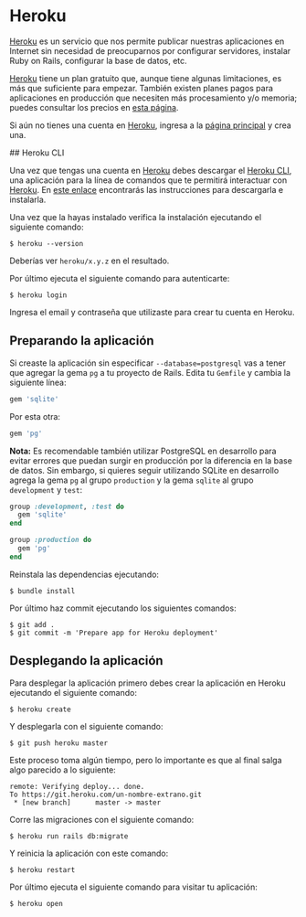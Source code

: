 # Heroku

[Heroku](https://heroku.com/) es un servicio que nos permite publicar nuestras aplicaciones en Internet sin necesidad de preocuparnos por configurar servidores, instalar Ruby on Rails, configurar la base de datos, etc.

[Heroku](https://heroku.com/) tiene un plan gratuito que, aunque tiene algunas limitaciones, es más que suficiente para empezar. También existen planes pagos para aplicaciones en producción que necesiten más procesamiento y/o memoria; puedes consultar los precios en [esta página](https://www.heroku.com/pricing).

Si aún no tienes una cuenta en [Heroku](https://heroku.com/), ingresa a la [página principal](https://heroku.com/) y crea una.

## Heroku CLI

Una vez que tengas una cuenta en [Heroku](https://heroku.com/) debes descargar el [Heroku CLI](https://devcenter.heroku.com/articles/heroku-cli), una aplicación para la línea de comandos que te permitirá interactuar con [Heroku](https://heroku.com/). En [este enlace](https://devcenter.heroku.com/articles/heroku-cli) encontrarás las instrucciones para descargarla e instalarla.

Una vez que la hayas instalado verifica la instalación ejecutando el siguiente comando:

```
$ heroku --version
```

Deberías ver `heroku/x.y.z` en el resultado.

Por último ejecuta el siguiente comando para autenticarte:

```
$ heroku login
```

Ingresa el email y contraseña que utilizaste para crear tu cuenta en Heroku.

## Preparando la aplicación

Si creaste la aplicación sin especificar `--database=postgresql` vas a tener que agregar la gema `pg` a tu proyecto de Rails. Edita tu `Gemfile` y cambia la siguiente línea:

```ruby
gem 'sqlite'
```

Por esta otra:

```ruby
gem 'pg'
```

**Nota:** Es recomendable también utilizar PostgreSQL en desarrollo para evitar errores que puedan surgir en producción por la diferencia en la base de datos. Sin embargo, si quieres seguir utilizando SQLite en desarrollo agrega la gema `pg` al grupo `production` y la gema `sqlite` al grupo `development` y `test`:

```ruby
group :development, :test do
  gem 'sqlite'
end

group :production do
  gem 'pg'
end
```

Reinstala las dependencias ejecutando:

```
$ bundle install
```

Por último haz commit ejecutando los siguientes comandos:

```
$ git add .
$ git commit -m 'Prepare app for Heroku deployment'
```

## Desplegando la aplicación

Para desplegar la aplicación primero debes crear la aplicación en Heroku ejecutando el siguiente comando:

```
$ heroku create
```

Y desplegarla con el siguiente comando:

```
$ git push heroku master
```

Este proceso toma algún tiempo, pero lo importante es que al final salga algo parecido a lo siguiente:

```
remote: Verifying deploy... done.
To https://git.heroku.com/un-nombre-extrano.git
 * [new branch]      master -> master
```

Corre las migraciones con el siguiente comando:

```
$ heroku run rails db:migrate
```

Y reinicia la aplicación con este comando:

```
$ heroku restart
```

Por último ejecuta el siguiente comando para visitar tu aplicación:

```
$ heroku open
```
